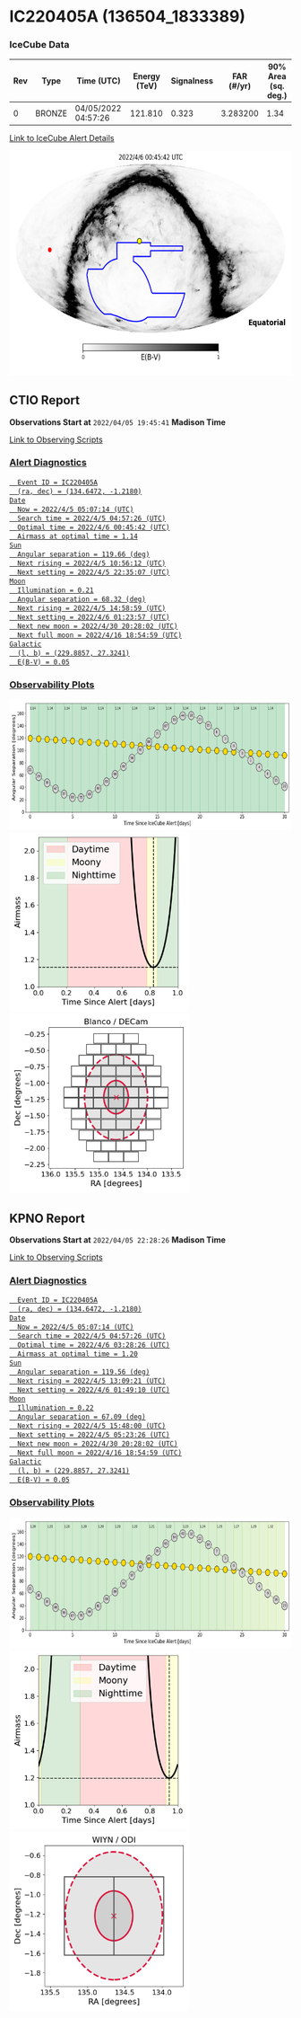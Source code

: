 # IC220405A (136504_1833389)

### IceCube Data

| Rev | Type | Time (UTC) | Energy (TeV) | Signalness | FAR (#/yr) | 90% Area (sq. deg.) |
| --- | --- | --- | --- | --- | --- | --- |
| 0 | BRONZE | 04/05/2022  04:57:26 | 121.810 | 0.323 | 3.283200 | 1.34 |

<a href="https://gcn.gsfc.nasa.gov/gcn/notices_amon_g_b/136504_1833389.amon" target="_blank">Link to IceCube Alert Details</a>

<a href="https://rmorgan10.github.io/AlertMonitoring/IC220405A_0/CTIO_skymap.png" target="_blank">
  <img src="CTIO_skymap.png" alt="CTIO Skymap" style="width:700px;height:400px;">
</a>


## CTIO Report

**Observations Start at**  `2022/04/05 19:45:41`  **Madison Time**

<a href="https://github.com/rmorgan10/AlertMonitoring/blob/main/IC220405A_0/CTIO.json" target="_blank">Link to Observing Scripts

### Alert Diagnostics

```Event
  Event ID = IC220405A
  (ra, dec) = (134.6472, -1.2180)
Date
  Now = 2022/4/5 05:07:14 (UTC)
  Search time = 2022/4/5 04:57:26 (UTC)
  Optimal time = 2022/4/6 00:45:42 (UTC)
  Airmass at optimal time = 1.14
Sun
  Angular separation = 119.66 (deg)
  Next rising = 2022/4/5 10:56:12 (UTC)
  Next setting = 2022/4/5 22:35:07 (UTC)
Moon
  Illumination = 0.21
  Angular separation = 68.32 (deg)
  Next rising = 2022/4/5 14:58:59 (UTC)
  Next setting = 2022/4/6 01:23:57 (UTC)
  Next new moon = 2022/4/30 20:28:02 (UTC)
  Next full moon = 2022/4/16 18:54:59 (UTC)
Galactic
  (l, b) = (229.8857, 27.3241)
  E(B-V) = 0.05
```
### Observability Plots

<a href="https://rmorgan10.github.io/AlertMonitoring/IC220405A_0/CTIO_forecast.png" target="_blank">
  <img src="CTIO_forecast.png" alt="CTIO Forecast" style="width:700px;height:233px;">
</a>

<a href="https://rmorgan10.github.io/AlertMonitoring/IC220405A_0/CTIO_airmass.png" target="_blank">
  <img src="CTIO_airmass.png" alt="CTIO Airmass" style="width:320px;height:320px;">
</a>
<a href="https://rmorgan10.github.io/AlertMonitoring/IC220405A_0/CTIO_fov.png" target="_blank">
  <img src="CTIO_fov.png" alt="CTIO FoV" style="width:320px;height:320px;">
</a>


## KPNO Report

**Observations Start at**  `2022/04/05 22:28:26`  **Madison Time**

<a href="https://github.com/rmorgan10/AlertMonitoring/blob/main/IC220405A_0/KPNO.json" target="_blank">Link to Observing Scripts

### Alert Diagnostics

```Event
  Event ID = IC220405A
  (ra, dec) = (134.6472, -1.2180)
Date
  Now = 2022/4/5 05:07:14 (UTC)
  Search time = 2022/4/5 04:57:26 (UTC)
  Optimal time = 2022/4/6 03:28:26 (UTC)
  Airmass at optimal time = 1.20
Sun
  Angular separation = 119.56 (deg)
  Next rising = 2022/4/5 13:09:21 (UTC)
  Next setting = 2022/4/6 01:49:10 (UTC)
Moon
  Illumination = 0.22
  Angular separation = 67.09 (deg)
  Next rising = 2022/4/5 15:48:00 (UTC)
  Next setting = 2022/4/5 05:23:26 (UTC)
  Next new moon = 2022/4/30 20:28:02 (UTC)
  Next full moon = 2022/4/16 18:54:59 (UTC)
Galactic
  (l, b) = (229.8857, 27.3241)
  E(B-V) = 0.05
```
### Observability Plots

<a href="https://rmorgan10.github.io/AlertMonitoring/IC220405A_0/KPNO_forecast.png" target="_blank">
  <img src="KPNO_forecast.png" alt="KPNO Forecast" style="width:700px;height:233px;">
</a>

<a href="https://rmorgan10.github.io/AlertMonitoring/IC220405A_0/KPNO_airmass.png" target="_blank">
  <img src="KPNO_airmass.png" alt="KPNO Airmass" style="width:320px;height:320px;">
</a>
<a href="https://rmorgan10.github.io/AlertMonitoring/IC220405A_0/KPNO_fov.png" target="_blank">
  <img src="KPNO_fov.png" alt="KPNO FoV" style="width:320px;height:320px;">
</a>

